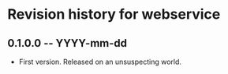 # Revision history for webservice

## 0.1.0.0 -- YYYY-mm-dd

* First version. Released on an unsuspecting world.
